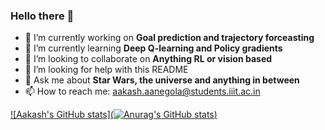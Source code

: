 ### Hello there 👋

<!--
**Aa-Aanegola/Aa-Aanegola** is a ✨ _special_ ✨ repository because its `README.md` (this file) appears on your GitHub profile.

Here are some ideas to get you started:
-->

- 🔭 I’m currently working on **Goal prediction and trajectory forceasting**
- 🌱 I’m currently learning **Deep Q-learning and Policy gradients**
- 👯 I’m looking to collaborate on **Anything RL or vision based**
- 🤔 I’m looking for help with this README
- 💬 Ask me about **Star Wars, the universe and anything in between**
- 📫 How to reach me: aakash.aanegola@students.iiit.ac.in

[![Aakash's GitHub stats](![Anurag's GitHub stats](https://github-readme-stats.vercel.app/api?username=Aa-Aanegola&show_icons=true&theme=blueberry&count_private=true))](https://github.com/anuraghazra/github-readme-stats)
